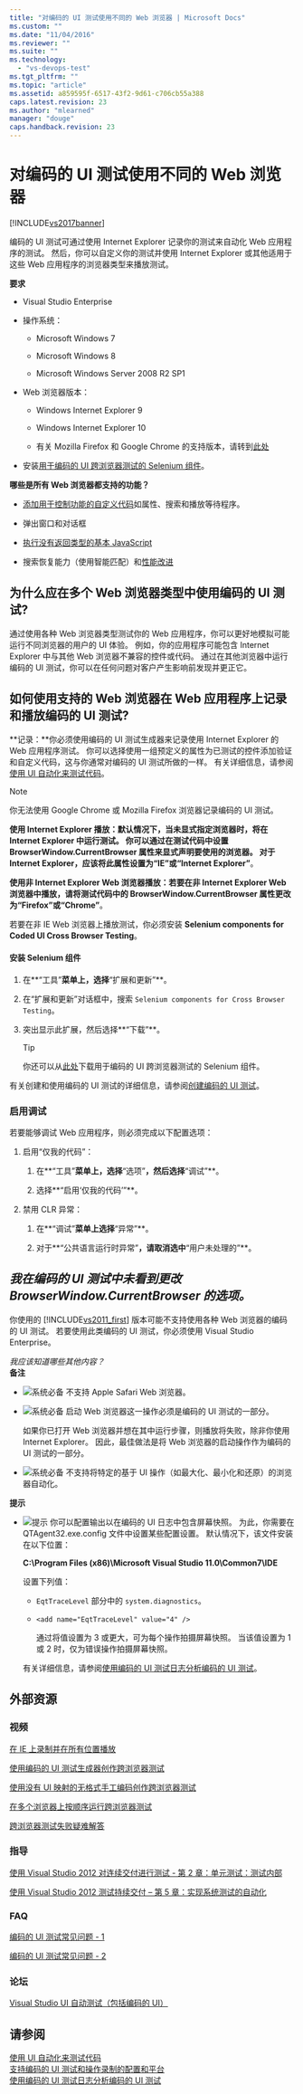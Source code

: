 ```yaml
---
title: "对编码的 UI 测试使用不同的 Web 浏览器 | Microsoft Docs"
ms.custom: ""
ms.date: "11/04/2016"
ms.reviewer: ""
ms.suite: ""
ms.technology: 
  - "vs-devops-test"
ms.tgt_pltfrm: ""
ms.topic: "article"
ms.assetid: a859595f-6517-43f2-9d61-c706cb55a388
caps.latest.revision: 23
ms.author: "mlearned"
manager: "douge"
caps.handback.revision: 23
---
```

# 对编码的 UI 测试使用不同的 Web 浏览器
[!INCLUDE[vs2017banner](../code-quality/includes/vs2017banner.md)]

编码的 UI 测试可通过使用 Internet Explorer 记录你的测试来自动化 Web 应用程序的测试。  然后，你可以自定义你的测试并使用 Internet Explorer 或其他适用于这些 Web 应用程序的浏览器类型来播放测试。  
  
 **要求**  
  
-   Visual Studio Enterprise  
  
-   操作系统：  
  
    -   Microsoft Windows 7  
  
    -   Microsoft Windows 8  
  
    -   Microsoft Windows Server 2008 R2 SP1  
  
-   Web 浏览器版本：  
  
    -   Windows Internet Explorer 9  
  
    -   Windows Internet Explorer 10  
  
    -   有关 Mozilla Firefox 和 Google Chrome 的支持版本，请转到[此处](http://visualstudiogallery.msdn.microsoft.com/11cfc881-f8c9-4f96-b303-a2780156628d/)  
  
-   安装[用于编码的 UI 跨浏览器测试的 Selenium 组件](http://visualstudiogallery.msdn.microsoft.com/11cfc881-f8c9-4f96-b303-a2780156628d/)。  
  
 **哪些是所有 Web 浏览器都支持的功能？**  
  
-   [添加用于控制功能的自定义代码](http://blogs.msdn.com/b/visualstudioalm/archive/2012/12/10/coded-ui-test-configuring-search-properties-while-recording-on-internet-explorer.aspx)如属性、搜索和播放等待程序。  
  
-   弹出窗口和对话框  
  
-   [执行没有返回类型的基本 JavaScript](http://blogs.msdn.com/b/visualstudioalm/archive/2013/01/18/introducing-jscript-execution-on-internetexplorer-and-crossbrowser-in-coded-ui-test.aspx)  
  
-   搜索恢复能力（使用智能匹配）和[性能改进](http://blogs.msdn.com/b/visualstudioalm/archive/2012/02/01/guidelines-on-improving-performance-of-coded-ui-test-playback.aspx)  
  
## 为什么应在多个 Web 浏览器类型中使用编码的 UI 测试?  
 通过使用各种 Web 浏览器类型测试你的 Web 应用程序，你可以更好地模拟可能运行不同浏览器的用户的 UI 体验。  例如，你的应用程序可能包含 Internet Explorer 中与其他 Web 浏览器不兼容的控件或代码。  通过在其他浏览器中运行编码的 UI 测试，你可以在任何问题对客户产生影响前发现并更正它。  
  
## 如何使用支持的 Web 浏览器在 Web 应用程序上记录和播放编码的 UI 测试?  
 **记录：**你必须使用编码的 UI 测试生成器来记录使用 Internet Explorer 的 Web 应用程序测试。  你可以选择使用一组预定义的属性为已测试的控件添加验证和自定义代码，这与你通常对编码的 UI 测试所做的一样。  有关详细信息，请参阅[使用 UI 自动化来测试代码](../test/use-ui-automation-to-test-your-code.md)。  
  
> [!NOTE]
>  你无法使用 Google Chrome 或 Mozilla Firefox 浏览器记录编码的 UI 测试。  
  
 **使用 Internet Explorer 播放：**默认情况下，当未显式指定浏览器时，将在 Internet Explorer 中运行测试。  你可以通过在测试代码中设置 **BrowserWindow.CurrentBrowser** 属性来显式声明要使用的浏览器。  对于 Internet Explorer，应该将此属性设置为**“IE”**或**“Internet Explorer”**。  
  
 **使用非 Internet Explorer Web 浏览器播放：**若要在非 Internet Explorer Web 浏览器中播放，请将测试代码中的 BrowserWindow.CurrentBrowser 属性更改为**“Firefox”**或**“Chrome”**。  
  
 若要在非 IE Web 浏览器上播放测试，你必须安装 **Selenium components for Coded UI Cross Browser Testing**。  
  
#### 安装 Selenium 组件  
  
1.  在**“工具”**菜单上，选择**“扩展和更新”**。  
  
2.  在“扩展和更新”对话框中，搜索 `Selenium components for Cross Browser Testing`。  
  
3.  突出显示此扩展，然后选择**“下载”**。  
  
    > [!TIP]
    >  你还可以从[此处](http://visualstudiogallery.msdn.microsoft.com/11cfc881-f8c9-4f96-b303-a2780156628d/)下载用于编码的 UI 跨浏览器测试的 Selenium 组件。  
  
 有关创建和使用编码的 UI 测试的详细信息，请参阅[创建编码的 UI 测试](../test/use-ui-automation-to-test-your-code.md#VerifyingCodeUsingCUITCreate)。  
  
### 启用调试  
 若要能够调试 Web 应用程序，则必须完成以下配置选项：  
  
1.  启用“仅我的代码”：  
  
    1.  在**“工具”**菜单上，选择**“选项”**，然后选择**“调试”**。  
  
    2.  选择**“启用‘仅我的代码’”**。  
  
2.  禁用 CLR 异常：  
  
    1.  在**“调试”**菜单上选择**“异常”**。  
  
    2.  对于**“公共语言运行时异常”**，请取消选中**“用户未处理的”**。  
  
##  <a name="generate"></a> *我在编码的 UI 测试中未看到更改 BrowserWindow.CurrentBrowser 的选项。*  
 你使用的 [!INCLUDE[vs2011_first](../test/includes/vs2011_first_md.md)] 版本可能不支持使用各种 Web 浏览器的编码的 UI 测试。  若要使用此类编码的 UI 测试，你必须使用 Visual Studio Enterprise。  
  
 *我应该知道哪些其他内容？*  
 **备注**  
  
-   ![系统必备](../test/media/prereq.png "Prereq") 不支持 Apple Safari Web 浏览器。  
  
-   ![系统必备](../test/media/prereq.png "Prereq") 启动 Web 浏览器这一操作必须是编码的 UI 测试的一部分。  
  
     如果你已打开 Web 浏览器并想在其中运行步骤，则播放将失败，除非你使用 Internet Explorer。  因此，最佳做法是将 Web 浏览器的启动操作作为编码的 UI 测试的一部分。  
  
-   ![系统必备](../test/media/prereq.png "Prereq") 不支持将特定的基于 UI 操作（如最大化、最小化和还原）的浏览器自动化。  
  
 **提示**  
  
-   ![提示](../test/media/tip.png "Tip") 你可以配置输出以在编码的 UI 日志中包含屏幕快照。  为此，你需要在 QTAgent32.exe.config 文件中设置某些配置设置。  默认情况下，该文件安装在以下位置：  
  
     **C:\\Program Files \(x86\)\\Microsoft Visual Studio 11.0\\Common7\\IDE**  
  
     设置下列值：  
  
    -   `EqtTraceLevel` 部分中的 `system.diagnostics`。  
  
    -   `<add name="EqtTraceLevel" value="4" />`  
  
         通过将值设置为 3 或更大，可为每个操作拍摄屏幕快照。  当该值设置为 1 或 2 时，仅为错误操作拍摄屏幕快照。  
  
     有关详细信息，请参阅[使用编码的 UI 测试日志分析编码的 UI 测试](../test/analyzing-coded-ui-tests-using-coded-ui-test-logs.md)。  
  
## 外部资源  
  
### 视频  
 [在 IE 上录制并在所有位置播放](https://skydrive.live.com/redir?resid=AE5CD7309CCCC43C!183&authkey=!ANqaLtCZbtJrImU)  
  
 [使用编码的 UI 测试生成器创作跨浏览器测试](https://skydrive.live.com/redir?resid=AE5CD7309CCCC43C!184&authkey=!AKG8CSow_qmeTq8)  
  
 [使用没有 UI 映射的无格式手工编码创作跨浏览器测试](https://skydrive.live.com/redir?resid=AE5CD7309CCCC43C!186&authkey=!AJaEvxJnsefyAT4)  
  
 [在多个浏览器上按顺序运行跨浏览器测试](https://skydrive.live.com/redir?resid=AE5CD7309CCCC43C!187&authkey=!ADI8eCQkxHnpOR8)  
  
 [跨浏览器测试失败疑难解答](https://skydrive.live.com/redir?resid=AE5CD7309CCCC43C!182&authkey=!AEpS48i295B49FI)  
  
### 指导  
 [使用 Visual Studio 2012 对连续交付进行测试 \- 第 2 章：单元测试：测试内部](http://go.microsoft.com/fwlink/?LinkID=255188)  
  
 [使用 Visual Studio 2012 测试持续交付 – 第 5 章：实现系统测试的自动化](http://go.microsoft.com/fwlink/?LinkID=255196)  
  
### FAQ  
 [编码的 UI 测试常见问题 \- 1](http://go.microsoft.com/fwlink/?LinkID=230576)  
  
 [编码的 UI 测试常见问题 \- 2](http://go.microsoft.com/fwlink/?LinkID=230578)  
  
### 论坛  
 [Visual Studio UI 自动测试（包括编码的 UI）](http://go.microsoft.com/fwlink/?LinkID=224497)  
  
## 请参阅  
 [使用 UI 自动化来测试代码](../test/use-ui-automation-to-test-your-code.md)   
 [支持编码的 UI 测试和操作录制的配置和平台](../test/supported-configurations-and-platforms-for-coded-ui-tests-and-action-recordings.md)   
 [使用编码的 UI 测试日志分析编码的 UI 测试](../test/analyzing-coded-ui-tests-using-coded-ui-test-logs.md)